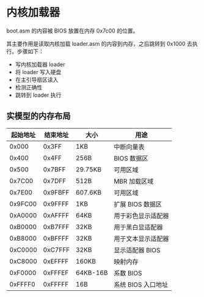 # 内核加载器

boot.asm 的内容被 BIOS 放置在内存 0x7c00 的位置。

其主要作用是读取内核加载 loader.asm 的内容到内存，之后跳转到 0x1000 去执行。步骤如下：

- 写内核加载器 loader
- 将 loader 写入硬盘
- 在主引导扇区读入
- 检测正确性
- 跳转到 loader 执行

## 实模型的内存布局

|起始地址|结束地址|大小|用途|
|----|----|----|----|
|0x000| 0x3FF | 1KB| 中断向量表|
|0x400| 0x4FF | 256B | BIOS 数据区|
|0x500| 0x7BFF | 29.75KB | 可用区域|
|0x7C00| 0x7DFF | 512B | MBR 加载区域|
|0x7E00| 0x9FBFF| 607.6KB| 可用区域|
|0x9FC00|0x9FFFF|1KB|扩展 BIOS 数据区|
|0xA0000|0xAFFFF|64KB|用于彩色显示适配器|
|0xB0000|0xB7FFF | 32KB| 用于黑白显适配器|
|0xB8000 | 0xBFFFF| 32KB | 用于文本显示适配器|
|0xC0000 | 0xC7FFF | 32KB | 显示适配器 BIOS |
|0xC8000 | 0xEFFFF | 160KB | 映射内存|
| 0xF0000 | 0xFFFEF | 64KB-16B | 系数 BIOS|
| 0xFFFF0 | 0xFFFFF | 16B | 系统 BIOS 入口地址 |  
 